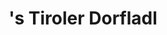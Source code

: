 ---
title: "'s Tiroler Dorfladl"
url: /wildschoenau/s-tiroler-dorfladl-dorf-auffach/
shop: Allgemein
---
